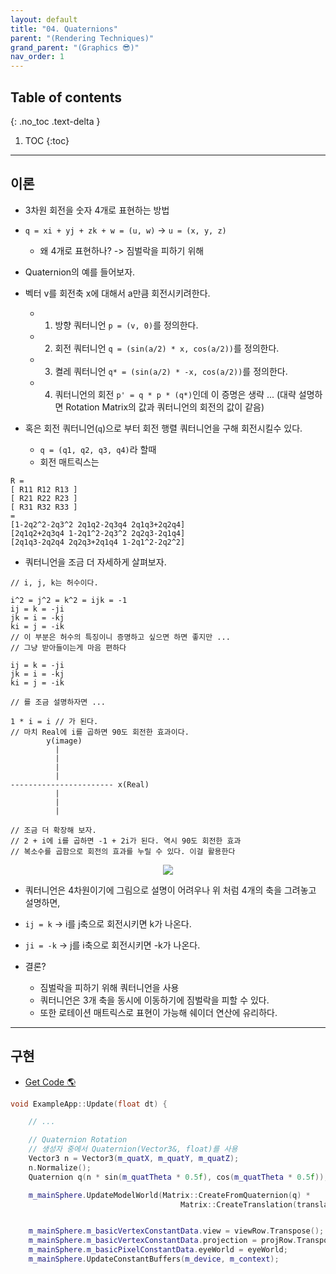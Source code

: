```yaml
---
layout: default
title: "04. Quaternions"
parent: "(Rendering Techniques)"
grand_parent: "(Graphics 😎)"
nav_order: 1
---
```


## Table of contents
{: .no_toc .text-delta }

1. TOC
{:toc}

---

## 이론

* 3차원 회전을 숫자 4개로 표현하는 방법
* `q = xi + yj + zk + w = (u, w)` -> `u = (x, y, z)`
    * 왜 4개로 표현하나? -> 짐벌락을 피하기 위해

* Quaternion의 예를 들어보자.
* 벡터 v를 회전축 x에 대해서 a만큼 회전시키려한다.
    * 1. 방향 쿼터니언 `p = (v, 0)`를 정의한다.
    * 2. 회전 쿼터니언 `q = (sin(a/2) * x, cos(a/2))`를 정의한다.
    * 3. 켤레 쿼터니언 `q* = (sin(a/2) * -x, cos(a/2))`를 정의한다.
    * 4. 쿼터니언의 회전 `p' = q * p * (q*)`인데 이 증명은 생략 ... (대략 설명하면 Rotation Matrix의 값과 쿼터니언의 회전의 값이 같음)
* 혹은 회전 쿼터니언(`q`)으로 부터 회전 행렬 쿼터니언을 구해 회전시킬수 있다.
  * `q = (q1, q2, q3, q4)`라 할때
  * 회전 매트릭스는

```
R =
[ R11 R12 R13 ]
[ R21 R22 R23 ]
[ R31 R32 R33 ]
=
[1-2q2^2-2q3^2 2q1q2-2q3q4 2q1q3+2q2q4]
[2q1q2+2q3q4 1-2q1^2-2q3^2 2q2q3-2q1q4]
[2q1q3-2q2q4 2q2q3+2q1q4 1-2q1^2-2q2^2]
```

* 쿼터니언을 조금 더 자세하게 살펴보자.

```
// i, j, k는 허수이다.

i^2 = j^2 = k^2 = ijk = -1
ij = k = -ji
jk = i = -kj
ki = j = -ik
// 이 부분은 허수의 특징이니 증명하고 싶으면 하면 좋지만 ... 
// 그냥 받아들이는게 마음 편하다
```

```
ij = k = -ji
jk = i = -kj
ki = j = -ik

// 를 조금 설명하자면 ...

1 * i = i // 가 된다.
// 마치 Real에 i를 곱하면 90도 회전한 효과이다.
        y(image)
          |
          |
          |
          |
----------------------- x(Real)
          |
          |
          |

// 조금 더 확장해 보자.
// 2 + i에 i를 곱하면 -1 + 2i가 된다. 역시 90도 회전한 효과
// 복소수를 곱함으로 회전의 효과를 누릴 수 있다. 이걸 활용한다
```

<p align="center">
  <img src="https://taehyungs-programming-blog.github.io/blog/assets/images/graphics/part3/p3-4-1.png"/>
</p>

* 쿼터니언은 4차원이기에 그림으로 설명이 어려우나 위 처럼 4개의 축을 그려놓고 설명하면,
* `ij = k` -> i를 j축으로 회전시키면 k가 나온다.
* `ji = -k` -> j를 i축으로 회전시키면 -k가 나온다.

* 결론?
  * 짐벌락을 피하기 위해 쿼터니언을 사용
  * 쿼터니언은 3개 축을 동시에 이동하기에 짐벌락을 피할 수 있다.
  * 또한 로테이션 매트릭스로 표현이 가능해 쉐이더 연산에 유리하다.

---

## 구현

* [Get Code 🌎](https://github.com/Arthur880708/Graphics_Part3_Examples/tree/4/4.quaternion)

```cpp
void ExampleApp::Update(float dt) {

    // ...

    // Quaternion Rotation
    // 생성자 중에서 Quaternion(Vector3&, float)를 사용
    Vector3 n = Vector3(m_quatX, m_quatY, m_quatZ);
    n.Normalize();
    Quaternion q(n * sin(m_quatTheta * 0.5f), cos(m_quatTheta * 0.5f));

    m_mainSphere.UpdateModelWorld(Matrix::CreateFromQuaternion(q) *
    								  Matrix::CreateTranslation(translation));


    m_mainSphere.m_basicVertexConstantData.view = viewRow.Transpose();
    m_mainSphere.m_basicVertexConstantData.projection = projRow.Transpose();
    m_mainSphere.m_basicPixelConstantData.eyeWorld = eyeWorld;
    m_mainSphere.UpdateConstantBuffers(m_device, m_context);
```